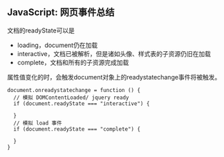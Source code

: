 
## JavaScript: 网页事件总结


文档的readyState可以是

- loading，document仍在加载
- interactive，文档已被解析，但是诸如头像、样式表的子资源仍旧在加载
- complete，文档和所有的子资源完成加载

属性值变化的时，会触发document对象上的readystatechange事件将被触发。

```
document.onreadystatechange = function () {
  // 模拟 DOMContentLoaded/ jquery ready
  if (document.readyState === "interactive") {

  }
  // 模拟 load 事件
  if (document.readyState === "complete") {

  }
}
```